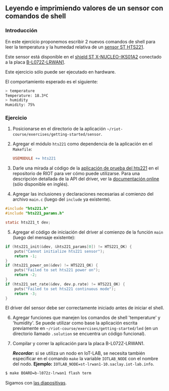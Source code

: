 ## Leyendo e imprimiendo valores de un sensor con comandos de shell

### Introducción

En este ejercicio proponemos escribir 2 nuevos comandos de shell para leer la
temperatura y la humedad relativa de un
[sensor ST HTS221](https://www.st.com/en/mems-and-sensors/hts221.html).

Este sensor está disponible en el
[shield ST X-NUCLEO-IKS01A2](https://www.st.com/en/ecosystems/x-nucleo-iks01a2.html)
conectado a la placa
[B-L072Z-LRWAN1](https://www.st.com/en/evaluation-tools/b-l072z-lrwan1.html).

Este ejercicio sólo puede ser ejecutado en hardware.

El comportamiento esperado es el siguiente:
```sh
> temperature
Temperature: 18.3ºC
> humidity
Humidity: 75%
```

### Ejercicio

1. Posicionarse en el directorio de la aplicación
   `~/riot-course/exercises/getting-started/sensor`.

2. Agregar el módulo `hts221` como dependencia de la aplicación en el
   `Makefile`:
   ```mk
   USEMODULE += hts221
   ```

3. Darle una mirada al código de la
   [aplicación de prueba del hts221](https://github.com/RIOT-OS/RIOT/blob/master/tests/driver_hts221/main.c) en el repositorio de RIOT para ver cómo puede utilizarse.
   Para una descripción detallada de la API del driver, ver la
   [documentación online](http://doc.riot-os.org/group__drivers__hts221.html)
   (sólo disponible en inglés).

4. Agregar las inclusiones y declaraciones necesarias al comienzo del archivo
   `main.c` (luego del `include` ya existente).
```c
#include "hts221.h"
#include "hts221_params.h"

static hts221_t dev;
```

5. Agregar el código de iniciación del driver al comienzo de la función `main`
   (luego del mensaje existente):
```c
if (hts221_init(&dev, &hts221_params[0]) != HTS221_OK) {
    puts("Cannot initialize hts221 sensor");
    return -1;
}
if (hts221_power_on(&dev) != HTS221_OK) {
    puts("Failed to set hts221 power on");
    return -2;
}
if (hts221_set_rate(&dev, dev.p.rate) != HTS221_OK) {
    puts("Failed to set hts221 continuous mode");
    return -3;
}
```

El driver del sensor debe ser correctamente iniciado antes de iniciar el shell.

6. Agregar funciones que manejen los comandos de shell 'temperature' y
   'humidity'. Se puede utilizar como base la aplicación escrita previamente
   en `~/riot-course/exercises/getting-started/led` (en un directorio llamado
   `.solution` se encuentra un código funcional).

7. Compilar y correr la aplicación para la placa B-L072Z-LRWAN1.

   _**Recordar:**_ si se utiliza un nodo en IoT-LAB, se necesita también
   especificar en el comando `make` la variable `IOTLAB_NODE` con el nombre del
   nodo.
   __Ejemplo:__ `IOTLAB_NODE=st-lrwan1-10.saclay.iot-lab.info`.

```sh
$ make BOARD=b-l072z-lrwan1 flash term
```

Sigamos con
[las diapositivas](https://riot-os.github.io/riot-course/slides/02-getting-started/#18).
